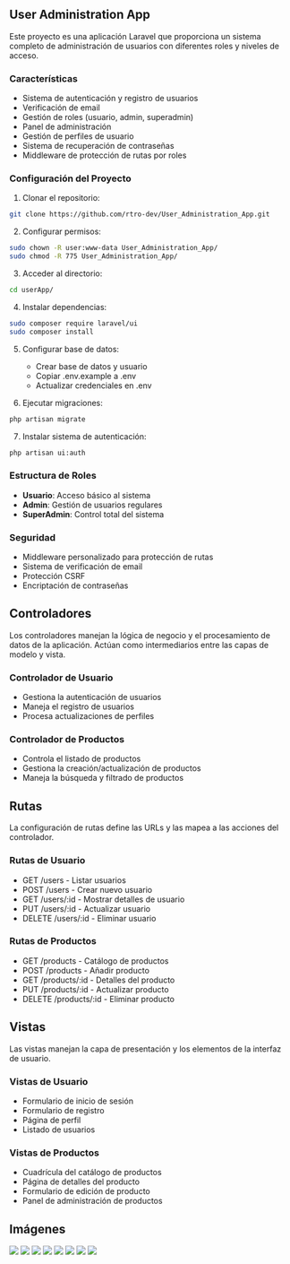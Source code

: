 ## User Administration App

Este proyecto es una aplicación Laravel que proporciona un sistema completo de administración de usuarios con diferentes roles y niveles de acceso.

### Características

- Sistema de autenticación y registro de usuarios
- Verificación de email
- Gestión de roles (usuario, admin, superadmin)
- Panel de administración
- Gestión de perfiles de usuario
- Sistema de recuperación de contraseñas
- Middleware de protección de rutas por roles

### Configuración del Proyecto

1. Clonar el repositorio:
```bash
git clone https://github.com/rtro-dev/User_Administration_App.git
```

2. Configurar permisos:
```bash
sudo chown -R user:www-data User_Administration_App/  
sudo chmod -R 775 User_Administration_App/
```

3. Acceder al directorio:
```bash
cd userApp/
```

4. Instalar dependencias:
```bash
sudo composer require laravel/ui
sudo composer install
```

5. Configurar base de datos:
    - Crear base de datos y usuario
    - Copiar .env.example a .env
    - Actualizar credenciales en .env

6. Ejecutar migraciones:
```bash
php artisan migrate
```

7. Instalar sistema de autenticación:
```bash
php artisan ui:auth
```

### Estructura de Roles

- **Usuario**: Acceso básico al sistema
- **Admin**: Gestión de usuarios regulares
- **SuperAdmin**: Control total del sistema

### Seguridad

- Middleware personalizado para protección de rutas
- Sistema de verificación de email
- Protección CSRF
- Encriptación de contraseñas

## Controladores

Los controladores manejan la lógica de negocio y el procesamiento de datos de la aplicación. Actúan como intermediarios entre las capas de modelo y vista.

### Controlador de Usuario
- Gestiona la autenticación de usuarios
- Maneja el registro de usuarios
- Procesa actualizaciones de perfiles

### Controlador de Productos
- Controla el listado de productos
- Gestiona la creación/actualización de productos
- Maneja la búsqueda y filtrado de productos

## Rutas

La configuración de rutas define las URLs y las mapea a las acciones del controlador.

### Rutas de Usuario
- GET /users - Listar usuarios
- POST /users - Crear nuevo usuario
- GET /users/:id - Mostrar detalles de usuario
- PUT /users/:id - Actualizar usuario
- DELETE /users/:id - Eliminar usuario

### Rutas de Productos
- GET /products - Catálogo de productos
- POST /products - Añadir producto
- GET /products/:id - Detalles del producto
- PUT /products/:id - Actualizar producto
- DELETE /products/:id - Eliminar producto

## Vistas

Las vistas manejan la capa de presentación y los elementos de la interfaz de usuario.

### Vistas de Usuario
- Formulario de inicio de sesión
- Formulario de registro
- Página de perfil
- Listado de usuarios

### Vistas de Productos
- Cuadrícula del catálogo de productos
- Página de detalles del producto
- Formulario de edición de producto
- Panel de administración de productos

## Imágenes

<img src="./imgs/1.png">
<img src="./imgs/2.png">
<img src="./imgs/3.png">
<img src="./imgs/4.png">
<img src="./imgs/5.png">
<img src="./imgs/6.png">
<img src="./imgs/7.png">
<img src="./imgs/8.png">